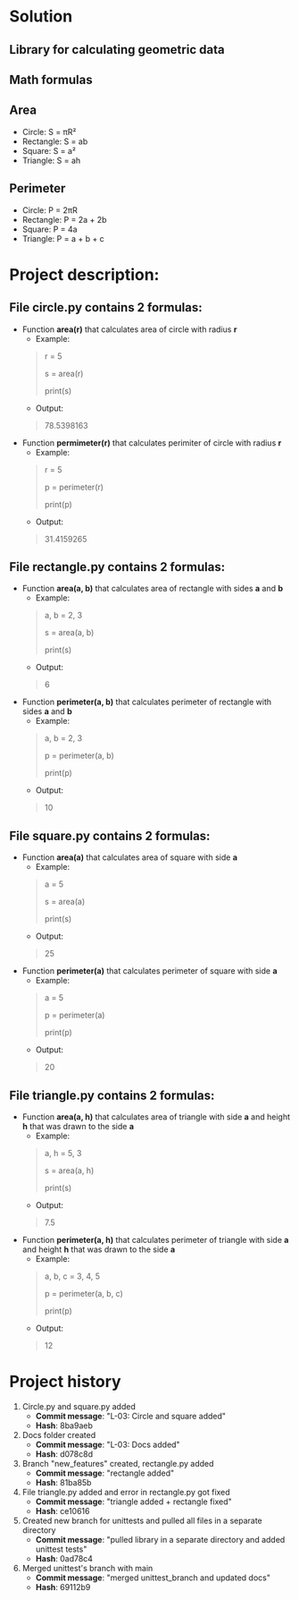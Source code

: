 
# Solution
## Library for calculating geometric data
## Math formulas
## Area
- Circle: S = πR²
- Rectangle: S = ab
- Square: S = a²
- Triangle: S = ah

## Perimeter
- Circle: P = 2πR
- Rectangle: P = 2a + 2b
- Square: P = 4a
- Triangle: P = a + b + c

# Project description:

## File circle.py contains 2 formulas:
- Function **area(r)** that calculates area of circle with radius **r**
  - Example:
  > r = 5
  > 
  > s = area(r)
  > 
  > print(s)
  - Output:
  > 78.5398163
- Function **permimeter(r)** that calculates perimiter of circle with radius **r**
  - Example:
  > r = 5
  > 
  > p = perimeter(r)
  > 
  > print(p)
  - Output:
  > 31.4159265

## File rectangle.py contains 2 formulas:
- Function **area(a, b)** that calculates area of rectangle with sides **a** and **b**
  - Example:
  > a, b = 2, 3
  > 
  > s = area(a, b)
  > 
  > print(s)
  - Output:
  > 6
- Function **perimeter(a, b)** that calculates perimeter of rectangle with sides **a** and **b**
  - Example:
  > a, b = 2, 3
  > 
  > p = perimeter(a, b)
  > 
  > print(p)
  - Output:
  > 10

## File square.py contains 2 formulas:
- Function **area(a)** that calculates area of square with side **a**
  - Example:
  > a = 5
  > 
  > s = area(a)
  > 
  > print(s)
  - Output:
  > 25
- Function **perimeter(a)** that calculates perimeter of square with side **a**
  - Example:
  > a = 5
  > 
  > p = perimeter(a)
  > 
  > print(p)
  - Output:
  > 20

## File triangle.py contains 2 formulas:
- Function **area(a, h)** that calculates area of triangle with side **a** and height **h** that was drawn to the side **a**
  - Example:
  > a, h = 5, 3
  > 
  > s = area(a, h)
  > 
  > print(s)
  - Output:
  > 7.5
- Function **perimeter(a, h)** that calculates perimeter of triangle with side **a** and height **h** that was drawn to the side **a**
  - Example:
  > a, b, c = 3, 4, 5
  > 
  > p = perimeter(a, b, c)
  > 
  > print(p)
  - Output:
  > 12

# Project history
1. Circle.py and square.py added
   - **Commit message**: "L-03: Circle and square added"
   - **Hash**: 8ba9aeb
1. Docs folder created
   - **Commit message**: "L-03: Docs added"
   - **Hash**: d078c8d
1. Branch "new_features" created, rectangle.py added
   - **Commit message**: "rectangle added"
   - **Hash**: 81ba85b
1. File triangle.py added and error in rectangle.py got fixed
   - **Commit message**: "triangle added + rectangle fixed"
   - **Hash**: ce10616
1. Created new branch for unittests and pulled all files in a separate directory
   - **Commit message**: "pulled library in a separate directory and added unittest tests"
   - **Hash**: 0ad78c4
1. Merged unittest's branch with main
   - **Commit message**: "merged unittest_branch and updated docs"
   - **Hash**: 69112b9